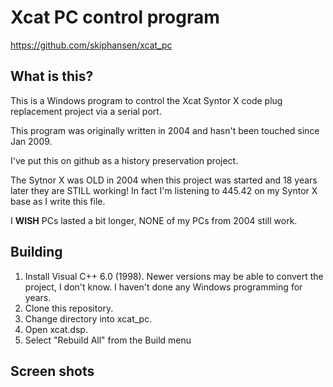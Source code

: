 # Xcat PC control program

https://github.com/skiphansen/xcat_pc

## What is this?

This is a Windows program to control the Xcat Syntor X code plug replacement 
project via a serial port.

This program was originally written in 2004 and hasn't been touched since 
Jan 2009. 

I've put this on github as a history preservation project.

The Sytnor X was OLD in 2004 when this project was started and 18 years later
they are STILL working! In fact I'm listening to 445.42 on my Syntor X base as 
I write this file.

I **WISH** PCs lasted a bit longer, NONE of my PCs from 2004 still work.

## Building

1. Install Visual C++ 6.0 (1998).  Newer versions may be able to convert the
project, I don't know.  I haven't done any Windows programming for years.
2. Clone this repository.
3. Change directory into xcat_pc.
4. Open xcat.dsp.
5. Select "Rebuild All" from the Build menu

## Screen shots






